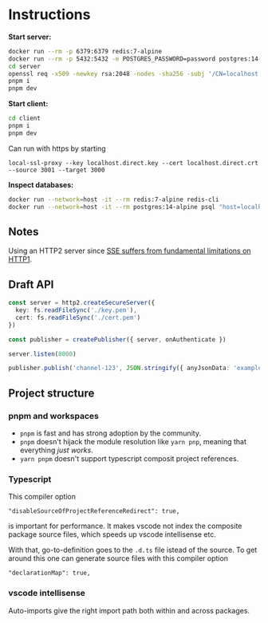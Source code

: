 # Instructions

**Start server:**

```sh
docker run --rm -p 6379:6379 redis:7-alpine
docker run --rm -p 5432:5432 -e POSTGRES_PASSWORD=password postgres:14-alpine
cd server
openssl req -x509 -newkey rsa:2048 -nodes -sha256 -subj '/CN=localhost' -keyout key.pem -out cert.pem # https required for http2
pnpm i
pnpm dev
```

**Start client:**

```sh
cd client
pnpm i
pnpm dev
```

Can run with https by starting
```
local-ssl-proxy --key localhost.direct.key --cert localhost.direct.crt --source 3001 --target 3000
```

**Inspect databases:**

```sh
docker run --network=host -it --rm redis:7-alpine redis-cli
docker run --network=host -it --rm postgres:14-alpine psql "host=localhost user=postgres password=password"
```

## Notes

Using an HTTP2 server since [SSE suffers from fundamental limitations on HTTP1](https://developer.mozilla.org/en-US/docs/Web/API/Server-sent_events/Using_server-sent_events#sect1).


## Draft API

```ts
const server = http2.createSecureServer({
  key: fs.readFileSync('./key.pem'),
  cert: fs.readFileSync('./cert.pem')
})

const publisher = createPublisher({ server, onAuthenticate })

server.listen(8000)

publisher.publish('channel-123', JSON.stringify({ anyJsonData: 'example' }))
```

## Project structure

### pnpm and workspaces

* `pnpm` is fast and has strong adoption by the community.
* `pnpm` doesn't hijack the module resolution like `yarn pnp`, meaning that everything _just works_.
* `yarn pnpm` doesn't support typescript composit project references.

### Typescript

This compiler option
```
"disableSourceOfProjectReferenceRedirect": true,
```
is important for performance. It makes vscode not index the composite package source files, which speeds up vscode intellisense etc.

With that, go-to-definition goes to the `.d.ts` file istead of the source. To get around this one can generate source files with this compiler option
```
"declarationMap": true,
```

### vscode intellisense

Auto-imports give the right import path both within and across packages.
